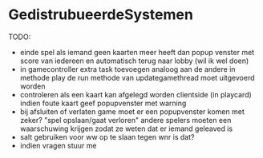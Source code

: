 # GedistrubueerdeSystemen

TODO:

- einde spel als iemand geen kaarten meer heeft
  dan popup venster met score van iedereen en automatisch terug naar lobby (wil ik wel doen)
- in gamecontroller extra task toevoegen analoog aan de andere in methode play
    de run methode van updategamethread moet uitgevoerd worden
- controleren als een kaart kan afgelegd worden clientside (in playcard)
    indien foute kaart geef popupvenster met warning
- bij afsluiten of verlaten game moet er een popupvenster komen met zeker? "spel opslaan/gaat verloren"
    andere spelers moeten een waarschuwing krijgen zodat ze weten dat er iemand geleaved is
- salt gebruiken voor ww op te slaan tegen wnr is dat?
- indien vragen stuur me
